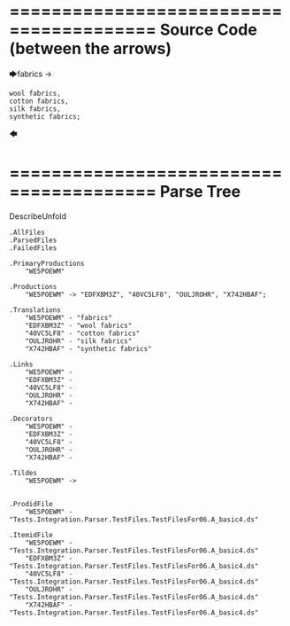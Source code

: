 ========================================
Source Code (between the arrows)
========================================

🡆fabrics ->

    wool fabrics,
    cotton fabrics,
    silk fabrics,
    synthetic fabrics;
🡄

========================================
Parse Tree
========================================
DescribeUnfold

    .AllFiles
    .ParsedFiles
    .FailedFiles

    .PrimaryProductions
        "WE5POEWM" 

    .Productions
        "WE5POEWM" -> "EDFXBM3Z", "40VC5LF8", "OULJROHR", "X742HBAF";

    .Translations
        "WE5POEWM" - "fabrics"
        "EDFXBM3Z" - "wool fabrics"
        "40VC5LF8" - "cotton fabrics"
        "OULJROHR" - "silk fabrics"
        "X742HBAF" - "synthetic fabrics"

    .Links
        "WE5POEWM" - 
        "EDFXBM3Z" - 
        "40VC5LF8" - 
        "OULJROHR" - 
        "X742HBAF" - 

    .Decorators
        "WE5POEWM" - 
        "EDFXBM3Z" - 
        "40VC5LF8" - 
        "OULJROHR" - 
        "X742HBAF" - 

    .Tildes
        "WE5POEWM" -> 


    .ProdidFile
        "WE5POEWM" - "Tests.Integration.Parser.TestFiles.TestFilesFor06.A_basic4.ds"

    .ItemidFile
        "WE5POEWM" - "Tests.Integration.Parser.TestFiles.TestFilesFor06.A_basic4.ds"
        "EDFXBM3Z" - "Tests.Integration.Parser.TestFiles.TestFilesFor06.A_basic4.ds"
        "40VC5LF8" - "Tests.Integration.Parser.TestFiles.TestFilesFor06.A_basic4.ds"
        "OULJROHR" - "Tests.Integration.Parser.TestFiles.TestFilesFor06.A_basic4.ds"
        "X742HBAF" - "Tests.Integration.Parser.TestFiles.TestFilesFor06.A_basic4.ds"

